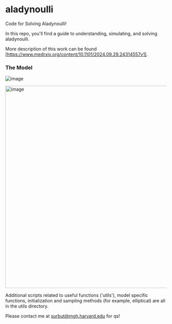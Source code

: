 # aladynoulli
Code for Solving Aladynoulli! 

In this repo, you'll find a guide to understanding, simulating, and solving aladynoulli.

More description of this work can be found [https://www.medrxiv.org/content/10.1101/2024.09.29.24314557v1].

### The Model

![image](https://github.com/user-attachments/assets/adc66f5d-5107-47a3-a089-8bd677922605)

<img width="632" alt="image" src="https://github.com/user-attachments/assets/3792a90b-9432-4aa7-add4-fccd9b8566a9" />

Additional scripts related to useful functions ('utils'), model specific functions, initialization and sampling methods (for example, elliptical) are all in the utils directory.

Please contact me at surbut@mgh.harvard.edu for qs!
